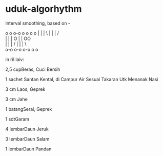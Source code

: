 # uduk-algorhythm
Interval smoothing, based on -

o   o o-o   o   o o  o 
|   | |  \  |   | | /  
|   | |   O |   | OO   
|   | |  /  |   | | \  
 o-o  o-o    o-o  o  o 
  
  
in ril laiv:

<p>2,5 cupBeras, Cuci Bersih</p>
<p>1 sachet Santan Kental, di Campur Air Sesuai Takaran Utk Menanak Nasi</p>
<p>3 cm Laos, Geprek</p>
<p>3 cm Jahe</p>
<p>1 batangSerai, Geprek</p>
<p>1 sdtGaram</p>
<p>4 lembarDaun Jeruk</p>
<p>3 lembarDaun Salam</p>
<p>1 lembarDaun Pandan</p>
